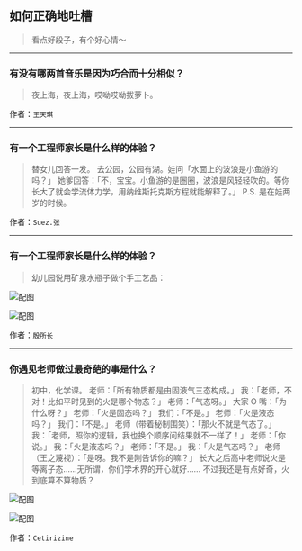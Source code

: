 ## 如何正确地吐槽

> 看点好段子，有个好心情～


 
---

### 有没有哪两首音乐是因为巧合而十分相似？

> 夜上海，夜上海，哎呦哎呦拔萝卜。


作者：`王天琪`

---

### 有一个工程师家长是什么样的体验？

> 替女儿回答一发。
> 去公园，公园有湖。娃问「水面上的波浪是小鱼游的吗？」
> 她爹回答：「不，宝宝。小鱼游的是圈圈，波浪是风轻轻吹的。等你长大了就会学流体力学，用纳维斯托克斯方程就能解释了。」
> P.S. 是在娃两岁的时候。


作者：`Suez.张`

---

### 有一个工程师家长是什么样的体验？

> 幼儿园说用矿泉水瓶子做个手工艺品：



![配图](http://pic4.zhimg.com/70/v2-91174d603d534d1d3811bfea17762577_b.jpg)



![配图](http://pic4.zhimg.com/70/v2-7d65411bffebc4317f663ea13cfe0f7f_b.jpg)


作者：`殷所长`

---

### 你遇见老师做过最奇葩的事是什么？

> 初中，化学课。
> 老师：「所有物质都是由固液气三态构成。」
> 我：「老师，不对！比如平时见到的火是哪个物态？」
> 老师：「气态呀。」
> 大家 O 嘴：「为什么呀？」
> 老师：「火是固态吗？」
> 我们：「不是。」
> 老师：「火是液态吗？」
> 我们：「不是。」
> 老师（带着秘制围笑）：「那火不就是气态了。」
> 我：「老师，照你的逻辑，我也换个顺序问结果就不一样了！」
> 老师：「你说。」
> 我：「火是液态吗？」
> 老师：「不是。」
> 我：「火是气态吗？」
> 老师（王之蔑视）：「是呀。我不是刚告诉你的嘛？」
> 长大之后高中老师说火是等离子态……无所谓，你们学术界的开心就好……
> 不过我还是有点好奇，火到底算不算物质？



![配图](http://pic3.zhimg.com/70/v2-fbf7e4437835dcd0b7c73d63ee8a7cd2_b.jpg)



![配图](http://pic4.zhimg.com/70/v2-969da6906b2c1fa26b840b8cd1a2e8ef_b.jpg)


作者：`Cetirizine`